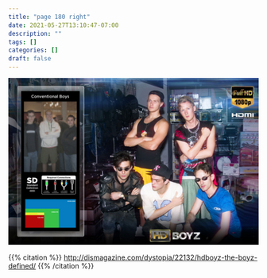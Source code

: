 ```yaml
---
title: "page 180 right"
date: 2021-05-27T13:10:47-07:00
description: ""
tags: []
categories: []
draft: false
---
```


![hdboys](./E1uMLiEUYAs1BzT.jpg "highly defined boyz")

{{% citation %}}
<a href="http://dismagazine.com/dystopia/22132/hdboyz-the-boyz-defined/">http://dismagazine.com/dystopia/22132/hdboyz-the-boyz-defined/</a>
{{% /citation %}}